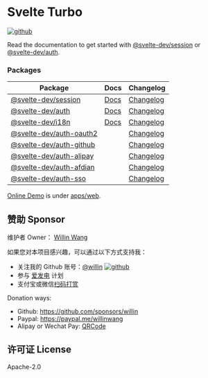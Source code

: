 # Svelte Turbo

[![github](https://img.shields.io/github/followers/willin.svg?style=social&label=Followers)](https://github.com/willin)

Read the documentation to get started with [@svelte-dev/session](packages/session/) or [@svelte-dev/auth](packages/auth/).

### Packages

| Package                                          | Docs                                         | Changelog                                      |
| ------------------------------------------------ | -------------------------------------------- | ---------------------------------------------- |
| [@svelte-dev/session](packages/session/)         | [Docs](https://svelte.js.cool/docs/session/) | [Changelog](packages/session/CHANGELOG.md)     |
| [@svelte-dev/auth](packages/auth/)               | [Docs](https://svelte.js.cool/docs/auth/)    | [Changelog](packages/auth/CHANGELOG.md)        |
| [@svelte-dev/i18n](packages/i18n/)               | [Docs](https://svelte.js.cool/docs/i18n/)    | [Changelog](packages/i18n/CHANGELOG.md)        |
| [@svelte-dev/auth-oauth2](packages/auth-oauth2/) |                                              | [Changelog](packages/auth-oauth2/CHANGELOG.md) |
| [@svelte-dev/auth-github](packages/auth-github/) |                                              | [Changelog](packages/auth-github/CHANGELOG.md) |
| [@svelte-dev/auth-alipay](packages/auth-alipay/) |                                              | [Changelog](packages/auth-alipay/CHANGELOG.md) |
| [@svelte-dev/auth-afdian](packages/auth-afdian/) |                                              | [Changelog](packages/auth-afdian/CHANGELOG.md) |
| [@svelte-dev/auth-sso](packages/auth-sso/)       |                                              | [Changelog](packages/auth-sso/CHANGELOG.md)    |

[Online Demo](https://svelte.js.cool) is under [apps/web](apps/web/).

## 赞助 Sponsor

维护者 Owner： [Willin Wang](https://willin.wang)

如果您对本项目感兴趣，可以通过以下方式支持我：

- 关注我的 Github 账号：[@willin](https://github.com/willin) [![github](https://img.shields.io/github/followers/willin.svg?style=social&label=Followers)](https://github.com/willin)
- 参与 [爱发电](https://afdian.net/@willin) 计划
- 支付宝或微信[扫码打赏](https://user-images.githubusercontent.com/1890238/89126156-0f3eeb80-d516-11ea-9046-5a3a5d59b86b.png)

Donation ways:

- Github: <https://github.com/sponsors/willin>
- Paypal: <https://paypal.me/willinwang>
- Alipay or Wechat Pay: [QRCode](https://user-images.githubusercontent.com/1890238/89126156-0f3eeb80-d516-11ea-9046-5a3a5d59b86b.png)

## 许可证 License

Apache-2.0
